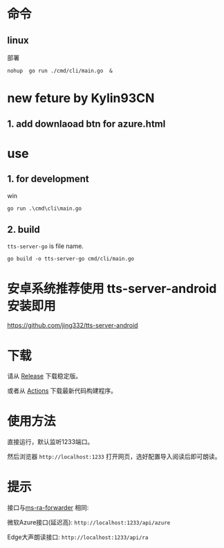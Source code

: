 # 命令

## linux
部署

`nohup  go run ./cmd/cli/main.go  &`



# new feture by Kylin93CN
## 1. add downlaoad btn for azure.html

# use
## 1. for development
win
```shell
go run .\cmd\cli\main.go
```

## 2. build
 `tts-server-go` is file name.
```shell
go build -o tts-server-go cmd/cli/main.go
```


# 安卓系统推荐使用 tts-server-android 安装即用
https://github.com/jing332/tts-server-android

# 下载
请从 [Release](https://github.com/jing332/tts-server-go/releases) 下载稳定版。

或者从 [Actions](https://github.com/jing332/tts-server-go/actions) 下载最新代码构建程序。

# 使用方法
直接运行，默认监听1233端口。

然后浏览器 `http://localhost:1233` 打开网页，选好配置导入阅读后即可朗读。

# 提示

接口与[ms-ra-forwarder](https://github.com/wxxxcxx/ms-ra-forwarder) 相同:

微软Azure接口(延迟高): `http://localhost:1233/api/azure`

Edge大声朗读接口: `http://localhost:1233/api/ra`


